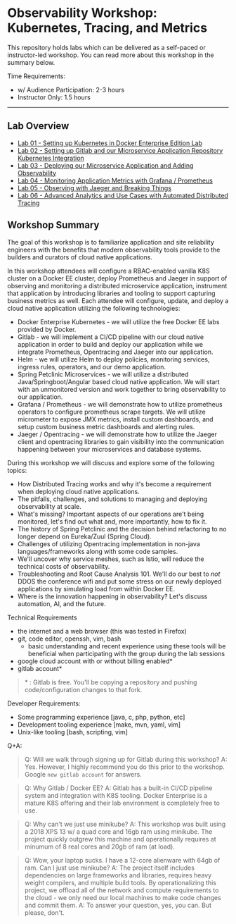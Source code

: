 # Observability Workshop: Kubernetes, Tracing, and Metrics

This repository holds labs which can be delivered as a self-paced or instructor-led workshop. You can read more about this workshop in the summary below.

Time Requirements:

- w/ Audience Participation: 2-3 hours
- Instructor Only: 1.5 hours

---

## Lab Overview

- [Lab 01 - Setting up Kubernetes in Docker Enterprise Edition Lab](https://gitlab.com/opentracing-workshop/ee-lab-notes/tree/master/lab-01#welcome-to-lab-01-docker-ee-setup)
- [Lab 02 - Setting up Gitlab and our Microservice Application Repository Kubernetes Integration](https://gitlab.com/opentracing-workshop/ee-lab-notes/tree/master/lab-02#welcome-to-lab-02-gitlab-and-repository-setup)
- [Lab 03 - Deploying our Microservice Application and Adding Observability](https://gitlab.com/opentracing-workshop/ee-lab-notes/tree/master/lab-03#welcome-to-lab-03-deploy-all-the-things)
- [Lab 04 - Monitoring Application Metrics with Grafana / Prometheus](https://gitlab.com/opentracing-workshop/ee-lab-notes/tree/master/lab-04#welcome-to-lab-04-monitor-it)
- [Lab 05 - Observing with Jaeger and Breaking Things](https://gitlab.com/opentracing-workshop/ee-lab-notes/tree/master/lab-05#welcome-to-lab-05-observe-it)
- [Lab 06 - Advanced Analytics and Use Cases with Automated Distributed Tracing](https://gitlab.com/opentracing-workshop/ee-lab-notes/tree/master/lab-06#welcome-to-lab-06-advanced-use-cases)

## Workshop Summary

The goal of this workshop is to familiarize application and site reliability engineers with the benefits that modern observability tools provide to the builders and curators of cloud native applications. 

In this workshop attendees will configure a RBAC-enabled vanilla K8S cluster on a Docker EE cluster, deploy Prometheus and Jaeger in support of observing and monitoring a distributed microservice application, instrument that application by introducing libraries and tooling to support capturing business metrics as well. Each attendee will configure, update, and deploy a cloud native application utilizing the following technologies:

* Docker Enterprise Kubernetes - we will utilize the free Docker EE labs provided by Docker.
* Gitlab - we will implement a CI/CD pipeline with our cloud native application in order to build and deploy our application while we integrate Prometheus, Opentracing and Jaeger into our application.
* Helm - we will utilize Helm to deploy policies, monitoring services, ingress rules, operators, and our demo application.
* Spring Petclinic Microservices - we will utilize a distributed Java/Springboot/Angular based cloud native application. We will start with an unmonitored version and work together to bring observability to our application.
* Grafana / Prometheus - we will demonstrate how to utilize prometheus operators to configure prometheus scrape targets. We will utilize micrometer to expose JMX metrics, install custom dashboards, and setup custom business metric dashboards and alerting rules.
* Jaeger / Opentracing - we will demonstrate how to utilize the Jaeger client and opentracing libraries to gain visibility into the communication happening between your microservices and database systems.

During this workshop we will discuss and explore some of the following topics:

* How Distributed Tracing works and why it's become a requirement when deploying cloud native applications.
* The pitfalls, challenges, and solutions to managing and deploying observability at scale.
* What's missing? Important aspects of our operations are't being monitored, let's find out what and, more importantly, how to fix it.
* The history of Spring Petclinic and the decision behind refactoring to no longer depend on Eureka/Zuul (Spring Cloud).
* Challenges of utilizing Opentracing implementation in non-java languages/frameworks along with some code samples.
* We'll uncover why service meshes, such as Istio, will reduce the technical costs of observability.
* Troubleshooting and Root Cause Analysis 101. We'll do our best to _not_ DDOS the conference wifi and put some stress on our newly deployed applications by simulating load from within Docker EE.
* Where is the innovation happening in observability? Let's discuss automation, AI, and the future.

Technical Requirements

* the internet and a web browser (this was tested in Firefox)
* git, code editor, openssh, vim, bash
  * basic understanding and recent experience using these tools will be beneficial when participating with the group during the lab sessions
* google cloud account with or without billing enabled*
* gitlab account*

> \* : Gitlab is free. You'll be copying a repository and pushing code/configuration changes to that fork.

Developer Requirements:

* Some programming experience [java, c, php, python, etc]
* Development tooling experience [make, mvn, yaml, vim]
* Unix-like tooling [bash, scripting, vim]

Q+A:

> Q: Will we walk through signing up for Gitlab during this workshop?
> A: Yes. However, I highly recommend you do this prior to the workshop. Google `new gitlab account` for answers.

> Q: Why Gitlab / Docker EE?
> A: Gitlab has a built-in CI/CD pipeline system and integration with K8S tooling. Docker Enterprise is a mature K8S offering and their lab environment is completely free to use.

> Q: Why can't we just use minikube? 
> A: This workshop was built using a 2018 XPS 13 w/ a quad core and 16gb ram using minikube. The project quickly outgrew this machine and operationally requires at minumum of 8 real cores and 20gb of ram (at load).

> Q: Wow, your laptop sucks. I have a 12-core alienware with 64gb of ram. Can I just use minikube?
> A: The project itself includes dependencies on large frameworks and libraries, requires heavy weight compilers, and multiple build tools. By operationalizing this project, we offload all of the network and compute requirements to the cloud - we only need our local machines to make code changes and commit them.
> A: To answer your question, yes, you can. But please, don't.